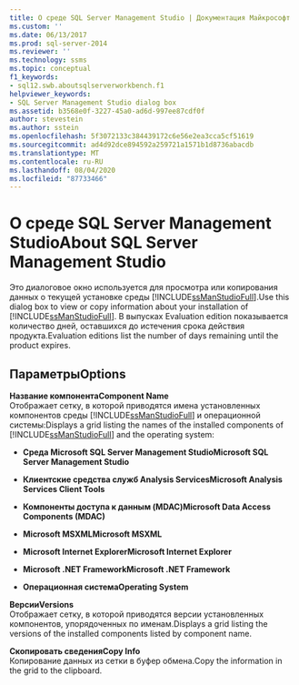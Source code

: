 ```yaml
---
title: О среде SQL Server Management Studio | Документация Майкрософт
ms.custom: ''
ms.date: 06/13/2017
ms.prod: sql-server-2014
ms.reviewer: ''
ms.technology: ssms
ms.topic: conceptual
f1_keywords:
- sql12.swb.aboutsqlserverworkbench.f1
helpviewer_keywords:
- SQL Server Management Studio dialog box
ms.assetid: b3568e0f-3227-45a0-ad6d-997ee87cdf0f
author: stevestein
ms.author: sstein
ms.openlocfilehash: 5f3072133c384439172c6e56e2ea3cca5cf51619
ms.sourcegitcommit: ad4d92dce894592a259721a1571b1d8736abacdb
ms.translationtype: MT
ms.contentlocale: ru-RU
ms.lasthandoff: 08/04/2020
ms.locfileid: "87733466"
---
```

# <a name="about-sql-server-management-studio"></a><span data-ttu-id="11b8d-102">О среде SQL Server Management Studio</span><span class="sxs-lookup"><span data-stu-id="11b8d-102">About SQL Server Management Studio</span></span>
  <span data-ttu-id="11b8d-103">Это диалоговое окно используется для просмотра или копирования данных о текущей установке среды [!INCLUDE[ssManStudioFull](../../includes/ssmanstudiofull-md.md)].</span><span class="sxs-lookup"><span data-stu-id="11b8d-103">Use this dialog box to view or copy information about your installation of [!INCLUDE[ssManStudioFull](../../includes/ssmanstudiofull-md.md)].</span></span> <span data-ttu-id="11b8d-104">В выпусках Evaluation edition показывается количество дней, оставшихся до истечения срока действия продукта.</span><span class="sxs-lookup"><span data-stu-id="11b8d-104">Evaluation editions list the number of days remaining until the product expires.</span></span>  
  
## <a name="options"></a><span data-ttu-id="11b8d-105">Параметры</span><span class="sxs-lookup"><span data-stu-id="11b8d-105">Options</span></span>  
 <span data-ttu-id="11b8d-106">**Название компонента**</span><span class="sxs-lookup"><span data-stu-id="11b8d-106">**Component Name**</span></span>  
 <span data-ttu-id="11b8d-107">Отображает сетку, в которой приводятся имена установленных компонентов среды [!INCLUDE[ssManStudioFull](../../includes/ssmanstudiofull-md.md)] и операционной системы:</span><span class="sxs-lookup"><span data-stu-id="11b8d-107">Displays a grid listing the names of the installed components of [!INCLUDE[ssManStudioFull](../../includes/ssmanstudiofull-md.md)] and the operating system:</span></span>  
  
-   <span data-ttu-id="11b8d-108">**Среда Microsoft SQL Server Management Studio**</span><span class="sxs-lookup"><span data-stu-id="11b8d-108">**Microsoft SQL Server Management Studio**</span></span>  
  
-   <span data-ttu-id="11b8d-109">**Клиентские средства служб Analysis Services**</span><span class="sxs-lookup"><span data-stu-id="11b8d-109">**Microsoft Analysis Services Client Tools**</span></span>  
  
-   <span data-ttu-id="11b8d-110">**Компоненты доступа к данным (MDAC)**</span><span class="sxs-lookup"><span data-stu-id="11b8d-110">**Microsoft Data Access Components (MDAC)**</span></span>  
  
-   <span data-ttu-id="11b8d-111">**Microsoft MSXML**</span><span class="sxs-lookup"><span data-stu-id="11b8d-111">**Microsoft MSXML**</span></span>  
  
-   <span data-ttu-id="11b8d-112">**Microsoft Internet Explorer**</span><span class="sxs-lookup"><span data-stu-id="11b8d-112">**Microsoft Internet Explorer**</span></span>  
  
-   <span data-ttu-id="11b8d-113">**Microsoft .NET Framework**</span><span class="sxs-lookup"><span data-stu-id="11b8d-113">**Microsoft .NET Framework**</span></span>  
  
-   <span data-ttu-id="11b8d-114">**Операционная система**</span><span class="sxs-lookup"><span data-stu-id="11b8d-114">**Operating System**</span></span>  
  
 <span data-ttu-id="11b8d-115">**Версии**</span><span class="sxs-lookup"><span data-stu-id="11b8d-115">**Versions**</span></span>  
 <span data-ttu-id="11b8d-116">Отображает сетку, в которой приводятся версии установленных компонентов, упорядоченных по именам.</span><span class="sxs-lookup"><span data-stu-id="11b8d-116">Displays a grid listing the versions of the installed components listed by component name.</span></span>  
  
 <span data-ttu-id="11b8d-117">**Скопировать сведения**</span><span class="sxs-lookup"><span data-stu-id="11b8d-117">**Copy Info**</span></span>  
 <span data-ttu-id="11b8d-118">Копирование данных из сетки в буфер обмена.</span><span class="sxs-lookup"><span data-stu-id="11b8d-118">Copy the information in the grid to the clipboard.</span></span>  
  
  
